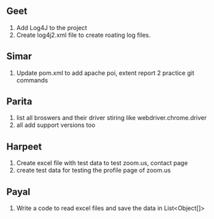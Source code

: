 ## Geet
1. Add Log4J to the project 
2. Create log4j2.xml file to create roating log files.

## Simar 
1. Update pom.xml to add apache poi, extent report
2 practice git commands
## Parita
1. list all broswers and their driver stiring like webdriver.chrome.driver
2. all add support versions too

## Harpeet
1. Create excel file with test data to test zoom.us, contact page 
2. create test data for testing the profile page of zoom.us

## Payal
1. Write a code to read excel files and save the data in List<Object[]>
